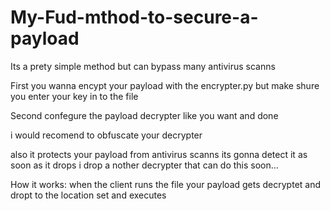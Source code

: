 # My-Fud-mthod-to-secure-a-payload
Its a prety simple method but can bypass many antivirus scanns

First you wanna encypt your payload with the encrypter.py
but make shure you enter your key in to the file

Second confegure the payload decrypter like you want and done

i would recomend to obfuscate your decrypter

also it protects your payload from antivirus scanns its gonna detect it as soon as it drops
i drop a nother decrypter that can do this soon...


How it works:
when the client runs the file your payload gets decryptet and dropt to the location set and executes

